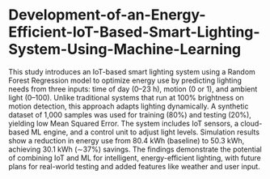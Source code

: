 # Development-of-an-Energy-Efficient-IoT-Based-Smart-Lighting-System-Using-Machine-Learning
This study introduces an IoT-based smart lighting system using a Random Forest Regression model to optimize energy use by predicting lighting needs from three inputs: time of day (0–23 h), motion (0 or 1), and ambient light (0–100). Unlike traditional systems that run at 100% brightness on motion detection, this approach adapts lighting dynamically. A synthetic dataset of 1,000 samples was used for training (80%) and testing (20%), yielding low Mean Squared Error. The system includes IoT sensors, a cloud-based ML engine, and a control unit to adjust light levels. Simulation results show a reduction in energy use from 80.4 kWh (baseline) to 50.3 kWh, achieving 30.1 kWh (∼37%) savings. The findings demonstrate the potential of combining IoT and ML for intelligent, energy-efficient lighting, with future plans for real-world testing and added features like weather and user input.
